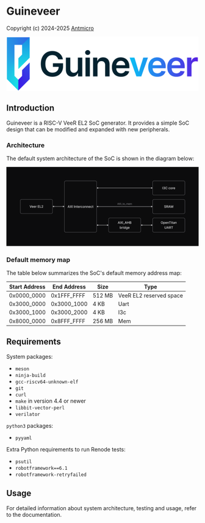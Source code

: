 # Guineveer

Copyright (c) 2024-2025 [Antmicro](https://www.antmicro.com)

<picture>
  <source srcset="images/guineveer-logo-light.png" media="(prefers-color-scheme: light)"/>
  <source srcset="images/guineveer-logo-dark.png" media="(prefers-color-scheme: dark)"/>
  <img src="images/guineveer-logo-light.png"/>
</picture>

## Introduction

Guineveer is a RISC-V VeeR EL2 SoC generator.
It provides a simple SoC design that can be modified and expanded with new peripherals.

### Architecture

The default system architecture of the SoC is shown in the diagram below:

![Guineveer diagram](docs/source/img/guineveer.png)

### Default memory map

The table below summarizes the SoC's default memory address map:

|**Start Address** | **End Address** | **Size** | **Type** |
| --- | --- | --- | --- |
| 0x0000_0000 | 0x1FFF_FFFF | 512 MB | VeeR EL2 reserved space|
| 0x3000_0000 | 0x3000_1000 | 4 KB | Uart |
| 0x3000_1000 | 0x3000_2000 | 4 KB | I3c |
| 0x8000_0000 | 0x8FFF_FFFF | 256 MB | Mem |

## Requirements

System packages:
* `meson`
* `ninja-build`
* `gcc-riscv64-unknown-elf`
* `git`
* `curl`
* `make` in version 4.4 or newer
* `libbit-vector-perl`
* `verilator`

`python3` packages:
* `pyyaml`

Extra Python requirements to run Renode tests:
* `psutil`
* `robotframework==6.1`
* `robotframework-retryfailed`

## Usage

For detailed information about system architecture, testing and usage, refer to the documentation.